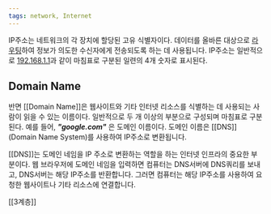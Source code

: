 ```yaml
---
tags: network, Internet
---
```

IP주소는 네트워크의 각 장치에 할당된 고유 식별자이다. 데이터를 올바른 대상으로 [라우팅](Routing.md)하여 정보가 의도한 수신자에게 전송되도록 하는 데 사용됩니다. IP주소는 일반적으로 <U>192.168.1.1</U>과 같이 마침표로 구분된 일련의 4개 숫자로 표시된다.

## Domain Name

반면 [[Domain Name]]은 웹사이트와 기타 인터넷 리소스를 식별하는 데 사용되는 사람이 읽을 수 있는 이름이다. 일반적으로 두 개 이상의 부분으로 구성되며 마침표로 구분된다. 예를 들어, _**"google.com"**_ 은 도메인 이름이다. 도메인 이름은 [[DNS]](Domain Name System)를 사용하여 IP주소로 변환됩니다.

[[DNS]]는 도메인 네임을 IP 주소로 변환하는 역할을 하는 인터넷 인프라의 중요한 부분이다. 웹 브라우저에 도메인 네임을 입력하면 컴퓨터는 DNS서버에 DNS쿼리를 보내고, DNS서버는 해당 IP주소를 반환합니다. 그러면 컴퓨터는 해당 IP주소를 사용하여 요청한 웹사이트나 기타 리소스에 연결합니다.

[[3계층]]